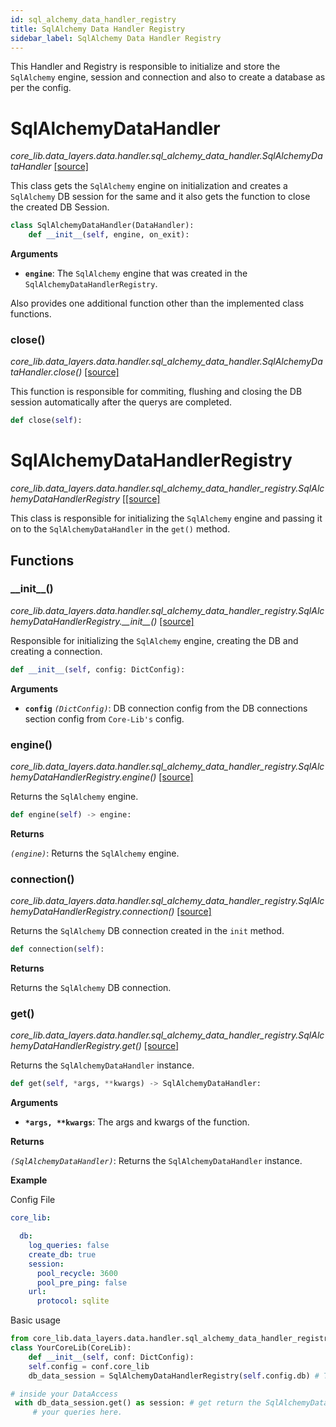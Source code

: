 ```yaml
---
id: sql_alchemy_data_handler_registry
title: SqlAlchemy Data Handler Registry
sidebar_label: SqlAlchemy Data Handler Registry
---
```


This Handler and Registry is responsible to initialize and store the `SqlAlchemy` engine, session and connection and also to create a database as per the config.


# SqlAlchemyDataHandler

*core_lib.data_layers.data.handler.sql_alchemy_data_handler.SqlAlchemyDataHandler* [[source]](https://github.com/shay-te/core-lib/blob/058dead7fa30e1a2b4531f698da95c5380ca8d55/core_lib/data_layers/data/handler/sql_alchemy_data_handler.py#L10)

This class gets the `SqlAlchemy` engine on initialization and creates a `SqlAlchemy` DB session for the same and it also gets the function to close the created DB Session.

```python
class SqlAlchemyDataHandler(DataHandler):
    def __init__(self, engine, on_exit):
```
**Arguments**

- **`engine`**: The `SqlAlchemy` engine that was created in the `SqlAlchemyDataHandlerRegistry`.

Also provides one additional function other than the implemented class functions.

### close()

*core_lib.data_layers.data.handler.sql_alchemy_data_handler.SqlAlchemyDataHandler.close()* [[source]](https://github.com/shay-te/core-lib/blob/058dead7fa30e1a2b4531f698da95c5380ca8d55/core_lib/data_layers/data/handler/sql_alchemy_data_handler.py#L27)

This function is responsible for commiting, flushing and closing the DB session automatically after the querys are completed.

```python
def close(self):
```

# SqlAlchemyDataHandlerRegistry

*core_lib.data_layers.data.handler.sql_alchemy_data_handler_registry.SqlAlchemyDataHandlerRegistry* [[[source]](https://github.com/shay-te/core-lib/blob/058dead7fa30e1a2b4531f698da95c5380ca8d55/core_lib/data_layers/data/handler/solr_data_handler_registry.py#L9)

This class is responsible for initializing the `SqlAlchemy` engine and passing it on to the `SqlAlchemyDataHandler` in the `get()` method.

## Functions

### \_\_init\_\_()

*core_lib.data_layers.data.handler.sql_alchemy_data_handler_registry.SqlAlchemyDataHandlerRegistry.\_\_init\_\_()* [[source]](https://github.com/shay-te/core-lib/blob/058dead7fa30e1a2b4531f698da95c5380ca8d55/core_lib/data_layers/data/handler/sql_alchemy_data_handler_registry.py#L11)

Responsible for initializing the `SqlAlchemy` engine, creating the DB and creating a connection.

```python
def __init__(self, config: DictConfig):
```

**Arguments**

- **`config`** *`(DictConfig)`*: DB connection config from the DB connections section config from `Core-Lib's` config.

### engine()

*core_lib.data_layers.data.handler.sql_alchemy_data_handler_registry.SqlAlchemyDataHandlerRegistry.engine()* [[source]](https://github.com/shay-te/core-lib/blob/058dead7fa30e1a2b4531f698da95c5380ca8d55/core_lib/data_layers/data/handler/sql_alchemy_data_handler_registry.py#L20)

Returns the `SqlAlchemy` engine.

```python
def engine(self) -> engine:
```

**Returns**

*`(engine)`*: Returns the `SqlAlchemy` engine.

### connection()

*core_lib.data_layers.data.handler.sql_alchemy_data_handler_registry.SqlAlchemyDataHandlerRegistry.connection()* [[source]](https://github.com/shay-te/core-lib/blob/058dead7fa30e1a2b4531f698da95c5380ca8d55/core_lib/data_layers/data/handler/sql_alchemy_data_handler_registry.py#L24)

Returns the `SqlAlchemy` DB connection created in the `init` method.

```python
def connection(self):
```

**Returns**

Returns the `SqlAlchemy` DB connection.

### get()

*core_lib.data_layers.data.handler.sql_alchemy_data_handler_registry.SqlAlchemyDataHandlerRegistry.get()* [[source]](https://github.com/shay-te/core-lib/blob/058dead7fa30e1a2b4531f698da95c5380ca8d55/core_lib/data_layers/data/handler/sql_alchemy_data_handler_registry.py#L27)

Returns the `SqlAlchemyDataHandler` instance.

```python
def get(self, *args, **kwargs) -> SqlAlchemyDataHandler:
```

**Arguments**

- __`*args, **kwargs`__: The args and kwargs of the function.

**Returns**

*`(SqlAlchemyDataHandler)`*: Returns the `SqlAlchemyDataHandler` instance.

**Example**

Config File

```yaml
core_lib:

  db:
    log_queries: false
    create_db: true
    session:
      pool_recycle: 3600
      pool_pre_ping: false
    url:
      protocol: sqlite
```
Basic usage

```python
from core_lib.data_layers.data.handler.sql_alchemy_data_handler_registry import SqlAlchemyDataHandlerRegistry
class YourCoreLib(CoreLib):
    def __init__(self, conf: DictConfig):
    self.config = conf.core_lib
    db_data_session = SqlAlchemyDataHandlerRegistry(self.config.db) # This will initialize the registry and can be further passed on to any DataAccess

# inside your DataAccess
 with db_data_session.get() as session: # get return the SqlAlchemyDataHandler instance and with satement calls the __enter__ method
     # your queries here.
```

